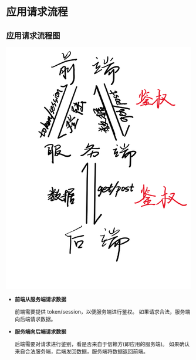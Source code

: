 # 应用请求流程

## 应用请求流程图

![appFlow](../assets/appFlowCH.png)

- **前端从服务端请求数据**
  
  前端需要提供 token/session，以便服务端进行鉴权。
  如果请求合法，服务端向后端请求数据。

- **服务端向后端请求数据**
  
  后端需要对请求进行鉴别，看是否来自于信赖方(即应用的服务端)。
  如果确认来自合法服务端，后端发回数据，服务端将数据返回前端。
